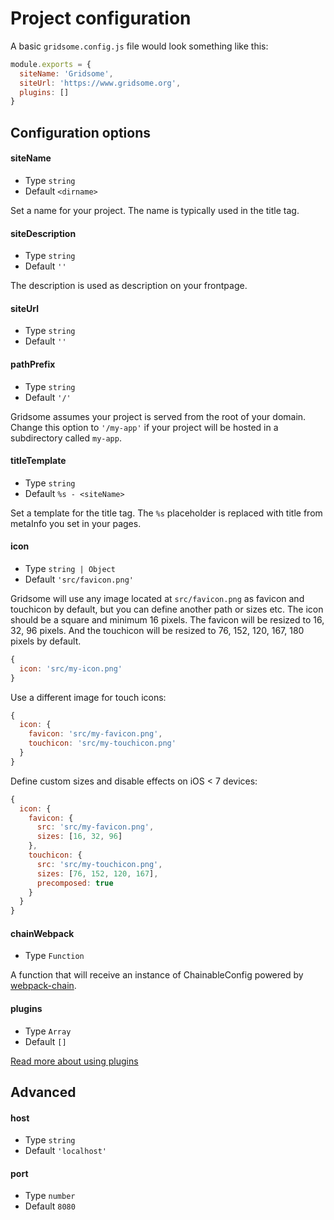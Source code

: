 # Project configuration

A basic `gridsome.config.js` file would look something like this:

```js
module.exports = {
  siteName: 'Gridsome',
  siteUrl: 'https://www.gridsome.org',
  plugins: []
}
```

## Configuration options

#### siteName

- Type `string`
- Default `<dirname>`

Set a name for your project. The name is typically used in the title tag.

#### siteDescription
- Type `string`
- Default `''`

The description is used as description on your frontpage.

#### siteUrl

- Type `string`
- Default `''`

#### pathPrefix
- Type `string`
- Default `'/'`

Gridsome assumes your project is served from the root of your domain.
Change this option to `'/my-app'` if your project will be hosted in a
subdirectory called `my-app`.

#### titleTemplate

- Type `string`
- Default `%s - <siteName>`

Set a template for the title tag. The `%s` placeholder is replaced with title
from metaInfo you set in your pages.

#### icon

- Type `string | Object`
- Default `'src/favicon.png'`

Gridsome will use any image located at `src/favicon.png` as favicon and
touchicon by default, but you can define another path or sizes etc. The icon
should be a square and minimum 16 pixels. The favicon will be resized to 16, 32,
96 pixels. And the touchicon will be resized to 76, 152, 120, 167, 180 pixels by
default.

```js
{
  icon: 'src/my-icon.png'
}
```

Use a different image for touch icons:

```js
{
  icon: {
    favicon: 'src/my-favicon.png',
    touchicon: 'src/my-touchicon.png'
  }
}
```

Define custom sizes and disable effects on iOS < 7 devices:

```js
{
  icon: {
    favicon: {
      src: 'src/my-favicon.png',
      sizes: [16, 32, 96]
    },
    touchicon: {
      src: 'src/my-touchicon.png',
      sizes: [76, 152, 120, 167],
      precomposed: true
    }
  }
}
```

#### chainWebpack

- Type `Function`

A function that will receive an instance of ChainableConfig powered by
[webpack-chain](https://github.com/neutrinojs/webpack-chain).

#### plugins

- Type `Array`
- Default `[]`

[Read more about using plugins](/docs/install-plugins)

## Advanced

#### host

- Type `string`
- Default `'localhost'`

#### port

- Type `number`
- Default `8080`
